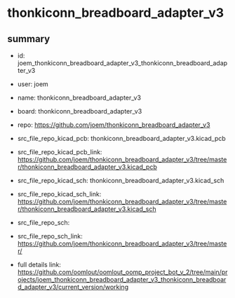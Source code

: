 # thonkiconn_breadboard_adapter_v3
 
## summary 
* id: joem_thonkiconn_breadboard_adapter_v3_thonkiconn_breadboard_adapter_v3
* user: joem
* name: thonkiconn_breadboard_adapter_v3
* board: thonkiconn_breadboard_adapter_v3
* repo: https://github.com/joem/thonkiconn_breadboard_adapter_v3
* src_file_repo_kicad_pcb: thonkiconn_breadboard_adapter_v3.kicad_pcb
* src_file_repo_kicad_pcb_link: https://github.com/joem/thonkiconn_breadboard_adapter_v3/tree/master/thonkiconn_breadboard_adapter_v3.kicad_pcb
* src_file_repo_kicad_sch: thonkiconn_breadboard_adapter_v3.kicad_sch
* src_file_repo_kicad_sch_link: https://github.com/joem/thonkiconn_breadboard_adapter_v3/tree/master/thonkiconn_breadboard_adapter_v3.kicad_sch

* src_file_repo_sch: 
* src_file_repo_sch_link: https://github.com/joem/thonkiconn_breadboard_adapter_v3/tree/master/
* full details link: https://github.com/oomlout/oomlout_oomp_project_bot_v_2/tree/main/projects/joem_thonkiconn_breadboard_adapter_v3_thonkiconn_breadboard_adapter_v3/current_version/working  






